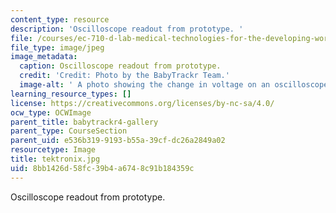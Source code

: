 ```yaml
---
content_type: resource
description: 'Oscilloscope readout from prototype. '
file: /courses/ec-710-d-lab-medical-technologies-for-the-developing-world-spring-2010/8bb1426d58fc39b4a6748c91b184359c_tektronix.jpg
file_type: image/jpeg
image_metadata:
  caption: Oscilloscope readout from prototype.
  credit: 'Credit: Photo by the BabyTrackr Team.'
  image-alt: ' A photo showing the change in voltage on an oscilloscope.'
learning_resource_types: []
license: https://creativecommons.org/licenses/by-nc-sa/4.0/
ocw_type: OCWImage
parent_title: babytrackr4-gallery
parent_type: CourseSection
parent_uid: e536b319-9193-b55a-39cf-dc26a2849a02
resourcetype: Image
title: tektronix.jpg
uid: 8bb1426d-58fc-39b4-a674-8c91b184359c
---
```

Oscilloscope readout from prototype. 